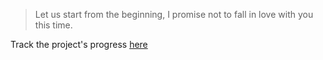 > Let us start from the beginning, I promise not to fall in love with you this time.

Track the project's progress [here](https://sharing.clickup.com/9015081699/l/h/6-901500466766-1/a9208f5560be82f)
